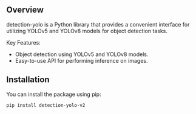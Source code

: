 ## Overview

detection-yolo is a Python library that provides a convenient interface for utilizing YOLOv5 and YOLOv8 models for object detection tasks.

Key Features:

- Object detection using YOLOv5 and YOLOv8 models.
- Easy-to-use API for performing inference on images.

## Installation

You can install the package using pip:

```bash
pip install detection-yolo-v2